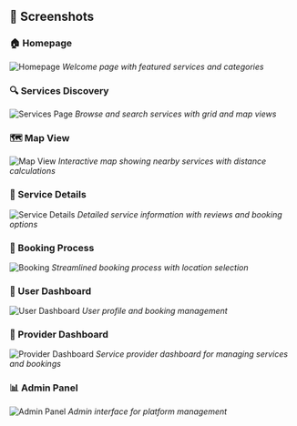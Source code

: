 ## 📸 Screenshots

### 🏠 Homepage
![Homepage](screenshots/homepage.png)
*Welcome page with featured services and categories*

### 🔍 Services Discovery
![Services Page](screenshots/services-page.png)
*Browse and search services with grid and map views*

### 🗺️ Map View
![Map View](screenshots/map-view.png)
*Interactive map showing nearby services with distance calculations*

### 📱 Service Details
![Service Details](screenshots/service-details.png)
*Detailed service information with reviews and booking options*

### 🎯 Booking Process
![Booking](screenshots/booking.png)
*Streamlined booking process with location selection*

### 👤 User Dashboard
![User Dashboard](screenshots/user-dashboard.png)
*User profile and booking management*

### 🔧 Provider Dashboard
![Provider Dashboard](screenshots/provider-dashboard.png)
*Service provider dashboard for managing services and bookings*

### 📊 Admin Panel
![Admin Panel](screenshots/admin-panel.png)
*Admin interface for platform management*
